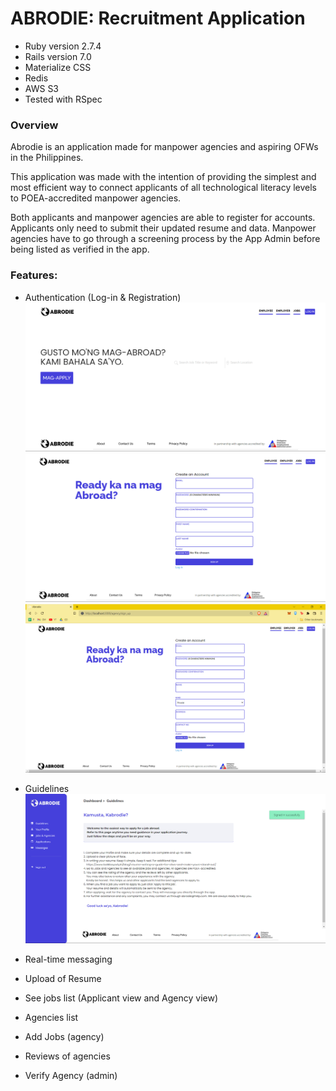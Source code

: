 # ABRODIE: Recruitment Application

* Ruby version 2.7.4
* Rails version 7.0
* Materialize CSS
* Redis
* AWS S3
* Tested with RSpec

### Overview

Abrodie is an application made for manpower agencies and aspiring OFWs in the Philippines.

This application was made with the intention of providing the simplest and most efficient way to connect applicants of all technological literacy levels to POEA-accredited manpower agencies.

Both applicants and manpower agencies are able to register for accounts. 
Applicants only need to submit their updated resume and data.
Manpower agencies have to go through a screening process by the App Admin before being listed as verified in the app. 

### Features:

* Authentication (Log-in & Registration)
  ![](app/assets/images/docs/abrodie-landing.png)
  ![](app/assets/images/docs/abrodie-signup1.png)
  ![](app/assets/images/docs/abrodie-signup2.png)
* Guidelines
  ![](app/assets/images/docs/abrodie-guidelines.png)
* Real-time messaging
  
* Upload of Resume
* See jobs list (Applicant view and Agency view)
* Agencies list 
* Add Jobs (agency)
* Reviews of agencies
* Verify Agency (admin)

